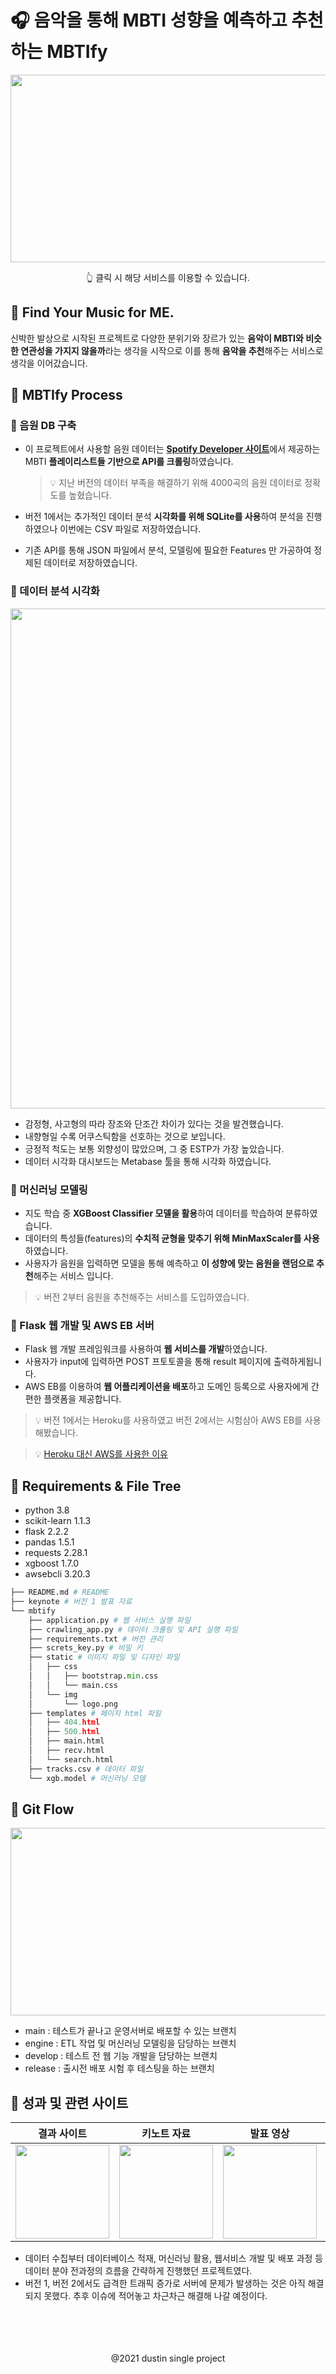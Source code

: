 # 🎧 음악을 통해 MBTI 성향을 예측하고 추천하는 MBTIfy

<a href="http://mbtify.eba-9m3ee2dq.ap-northeast-2.elasticbeanstalk.com"><img src="https://github.com/dustin-kang/db-music-mbti-classification/blob/main/keynote/ver2_title2.png?raw=true" width="1000" height="300"></a>

<center>👆 클릭 시 해당 서비스를 이용할 수 있습니다.</center> 

## 🎵 Find Your Music for ME.
신박한 발상으로 시작된 프로젝트로 다양한 분위기와 장르가 있는 **음악이 MBTI와 비슷한 연관성을 가지지 않을까**라는 생각을 시작으로 이를 통해 **음악을 추천**해주는 서비스로 생각을 이어갔습니다.

## 🎵 MBTIfy Process



### 🔷 음원 DB 구축
- 이 프로젝트에서 사용할 음원 데이터는 [**Spotify Developer 사이트**](https://developer.spotify.com/)에서 제공하는 MBTI **플레이리스트들 기반으로 API를 크롤링**하였습니다.
  >  💡 지난 버전의 데이터 부족을 해결하기 위해 4000곡의 음원 데이터로 정확도를 높혔습니다.

- 버전 1에서는 추가적인 데이터 분석 **시각화를 위해 SQLite를 사용**하여 분석을 진행하였으나 이번에는 CSV 파일로 저장하였습니다.
- 기존 API를 통해 JSON 파일에서 분석, 모델링에 필요한 Features 만 가공하여 정제된 데이터로 저장하였습니다. 

### 🔷 데이터 분석 시각화
<center><img src="https://github.com/dustin-kang/db-music-mbti-classification/blob/main/keynote/EDA%20Dashboard.png?raw=true" width="800"> </center>
  
- 감정형, 사고형의 따라 장조와 단조간 차이가 있다는 것을 발견했습니다.
- 내향형일 수록 어쿠스틱함을 선호하는 것으로 보입니다.
- 긍정적 척도는 보통 외향성이 많았으며, 그 중 ESTP가 가장 높았습니다.
- 데이터 시각화 대시보드는 Metabase 툴을 통해 시각화 하였습니다.

### 🔷 머신러닝 모델링
- 지도 학습 중 **XGBoost Classifier 모델을 활용**하여 데이터를 학습하여 분류하였습니다.
- 데이터의 특성들(features)의 **수치적 균형을 맞추기 위해 MinMaxScaler를 사용**하였습니다.
- 사용자가 음원을 입력하면 모델을 통해 예측하고 **이 성향에 맞는 음원을 랜덤으로 추천**해주는 서비스 입니다.
> 💡 버전 2부터 음원을 추천해주는 서비스를 도입하였습니다.

### 🔷 Flask 웹 개발 및 AWS EB 서버
- Flask 웹 개발 프레임워크를 사용하여 **웹 서비스를 개발**하였습니다.
- 사용자가 input에 입력하면 POST 프토토콜을 통해 result 페이지에 출력하게됩니다.
- AWS EB를 이용하여 **웹 어플리케이션을 배포**하고 도메인 등록으로 사용자에게 간편한 플랫폼을 제공합니다.
> 💡 버전 1에서는 Heroku를 사용하였고 버전 2에서는 시험삼아 AWS EB를 사용해봤습니다.

> 💡 [Heroku 대신 AWS를 사용한 이유](https://github.com/dustin-kang/db-music-mbti-classification/issues/16#issue-1434680476)


## 🎵 Requirements & File Tree
- python 3.8
- scikit-learn 1.1.3
- flask 2.2.2
- pandas 1.5.1
- requests 2.28.1
- xgboost 1.7.0
- awsebcli 3.20.3

```py
├── README.md # README 
├── keynote # 버전 1 발표 자료
└── mbtify 
    ├── application.py # 웹 서비스 실행 파일
    ├── crawling_app.py # 데이터 크롤링 및 API 실행 파일
    ├── requirements.txt # 버전 관리
    ├── screts_key.py # 비밀 키
    ├── static # 이미지 파일 및 디자인 파일
    │   ├── css
    │   │   ├── bootstrap.min.css
    │   │   └── main.css
    │   └── img
    │       └── logo.png
    ├── templates # 페이지 html 파일
    │   ├── 404.html
    │   ├── 500.html
    │   ├── main.html
    │   ├── recv.html
    │   └── search.html
    ├── tracks.csv # 데이터 파일
    └── xgb.model # 머신러닝 모델
```

## 🎵 Git Flow
<img src="https://github.com/dustin-kang/db-music-mbti-classification/blob/main/keynote/ver2_git_branch.png?raw=true" width="1000" height="300">

- main : 테스트가 끝나고 운영서버로 배포할 수 있는 브랜치
- engine : ETL 작업 및 머신러닝 모델링을 담당하는 브랜치
- develop : 테스트 전 웹 기능 개발을 담당하는 브랜치
- release : 출시전 배포 시험 후 테스팅을 하는 브랜치

##  🎵 성과 및 관련 사이트

|결과 사이트|키노트 자료|발표 영상|배포 후 이슈|
|---|---|---|---|
|<a href="http://www.mbtify.ml"><img src="https://github.com/dustin-kang/db-music-mbti-classification/blob/main/mbtify/static/img/logo.png?raw=true" width="150"></a>|<a href="https://github.com/dustin-kang/Proj3_MusicMBTIClassfication/blob/main/keynote/Keynote.zip"><img src="https://help.apple.com/assets/62E31B0DCD51FF6A7744DA41/62E31B10CD51FF6A7744DA65/ko_KR/9f4f29146401b66b0d7a0668c3345ff4.png" width="150"></a>|<a href="https://www.youtube.com/watch?v=gowY7fZMITE&feature=youtu.be"><img src="https://cdn-icons-png.flaticon.com/512/1384/1384060.png" width="150"></a>|<a href="https://github.com/dustin-kang/db-music-mbti-classification/issues/17"><img src="https://upload.wikimedia.org/wikipedia/commons/thumb/b/bc/Commons-emblem-issue.svg/768px-Commons-emblem-issue.svg.png" width="150"></a>|


- 데이터 수집부터 데이터베이스 적재, 머신러닝 활용, 웹서비스 개발 및 배포 과정 등 데이터 분야 전과정의 흐름을 간략하게 진행했던 프로젝트였다.
- 버전 1, 버전 2에서도 급격한 트래픽 증가로 서버에 문제가 발생하는 것은 아직 해결되지 못했다. 추후 이슈에 적어놓고 차근차근 해결해 나갈 예정이다.


<br>
<br>
<br>
<br>

<center> @2021 dustin single project </center>
